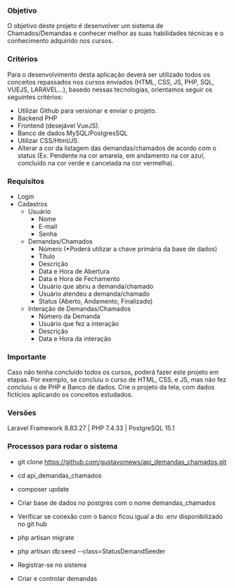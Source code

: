 ### Objetivo
O objetivo deste projeto é desenvolver um sistema de Chamados/Demandas e conhecer melhor as suas habilidades técnicas e o conhecimento adquirido nos cursos.

### Critérios
Para o desenvolvimento desta aplicação deverá ser utilizado todos os conceitos repassados nos cursos enviados (HTML, CSS, JS, PHP, SQL, VUEJS, LARAVEL...), basedo nessas tecnologias, orientamos seguir os seguintes critérios:

- Utilizar Github para versionar e enviar o projeto.
- Backend PHP
- Frontend (desejável VueJS).
- Banco de dados MySQL/PostgresSQL
- Utilizar CSS/Html/JS.
- Alterar a cor da listagem das demandas/chamados de acordo com o status (Ex. Pendente na cor amarela, em andamento na cor azul, concluído na cor verde e cancelada na cor vermelha).

### Requisitos
- Login
- Cadastros
	- Usuário
		- Nome
		- E-mail
		- Senha
	- Demandas/Chamados
		- Número (*Poderá utilizar a chave primária da base de dados)
		- Título
		- Descrição
		- Data e Hora de Abertura
		- Data e Hora de Fechamento
		- Usuário que abriu a demanda/chamado
		- Usuário atendeu a demanda/chamado
		- Status (Aberto, Andamento, Finalizado)
	- Interação de Demandas/Chamados
		- Número da Demanda
		- Usuário que fez a interação
		- Descrição
		- Data e Hora da interação

### Importante
Caso não tenha concluído todos os cursos, poderá fazer este projeto em etapas. Por exemplo, se concluiu o curso de HTML, CSS, e JS, mas não fez concluiu o de PHP e Banco de dados. Crie o projeto da tela, com dados fictícios aplicando os conceitos estudados.



### Versões
Laravel Framework 8.83.27 |
PHP 7.4.33 |
PostgreSQL 15.1

### Processos para rodar o sistema
- git clone https://github.com/gustavomews/api_demandas_chamados.git
- cd api_demandas_chamados
- composer update

- Criar base de dados no postgres com o nome demandas_chamados
- Verificar se conexão com o banco ficou igual a do .env disponibilizado no git hub

- php artisan migrate
- php artisan db:seed --class=StatusDemandSeeder

- Registrar-se no sistema
- Criar e controlar demandas